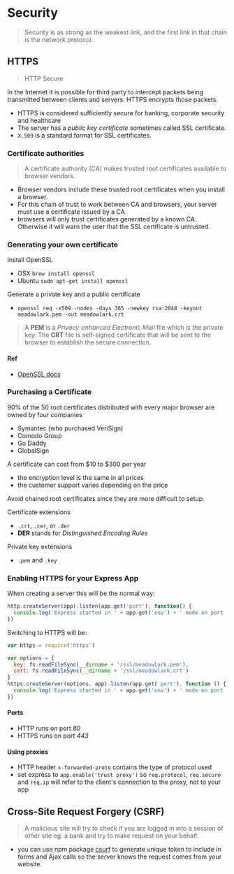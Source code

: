 # Security
> Security is as strong as the weakest link, and the first link in that chain is the network protocol.

## HTTPS

> HTTP Secure

In the Internet it is possible for third party to intercept packets being transmitted between clients and servers. HTTPS encrypts those packets.

- HTTPS is considered sufficiently secure for banking, corporate security and healthcare
- The server has a *public key certificate* sometimes called SSL certificate.
- `X.509` is a standard format for SSL certificates.


### Certificate authorities
> A certificate authority (CA) makes trusted root certificates available to browser vendors.

- Browser vendors include these trusted root certificates when you install a browser.
- For this chain of trust to work between CA and browsers, your server must use a certificate issued by a CA.
- browsers will only trust certificates generated by a known CA. Otherwise it will warn the user that the SSL certificate is untrusted.


### Generating your own certificate

Install OpenSSL
- OSX `brew install openssl`
- Ubuntu `sudo apt-get install openssl`

Generate a private key and a public certificate
- `openssl req -x509 -nodes -days 365 -newkey rsa:2048 -keyout meadowlark.pem -out meadowlark.crt`

> A **PEM** is a *Privacy-enhanced Electronic Mail* file which is the private key. The **CRT** file is self-signed certificate that will be sent to the browser to establish the secure connection.

#### Ref

- [OpenSSL docs](http://openssl.org/docs/apps/req.html)

### Purchasing a Certificate

90% of the 50 root certificates distributed with every major browser are owned by four companies

- Symantec (who purchased VeriSign)
- Comodo Group
- Go Daddy
- GlobalSign

A certificate can cost from $10 to $300 per year

- the encryption level is the same in all prices
- the customer support varies depending on the price

Avoid chained root certificates since they are more difficult to setup.

Certificate extensions
- `.crt`, `.cer`, or `.der`
- **DER** stands for *Distinguished Encoding Rules*

Private key extensions
- `.pem` and `.key`

### Enabling HTTPS for your Express App

When creating a server this will be the normal way:

```js
http.createServer(app).listen(app.get('port'), function() {
  console.log('Express started in ' + app.get('env') + ' mode on port ' + app.get('port') + '.')
})
```

Switching to HTTPS will be:

```js
var https = require('https')

var options = {
  key: fs.readFileSync(__dirname + '/ssl/meadowlark.pem'),
  cert: fs.readFileSync(__dirname + '/ssl/meadowlark.crt')
}
https.createServer(options, app).listen(app.get('port'), function () {
  console.log('Express started in ' + app.get('env') + ' mode on port ' + app.get('port') + '.')
})
```

#### Ports

- HTTP runs on port *80*
- HTTPS runs on port *443*

#### Using proxies

- HTTP header `x-forwarded-proto` contains the type of protocol used
- set express to `app.enable('trust proxy')` so `req.protocol`, `req.secure` and `req.ip` will refer to the client's connection to the proxy, not to your app

## Cross-Site Request Forgery (CSRF)

> A malicious site will try to check if you are logged in into a session of other site eg. a bank and try to make request on your behalf.

- you can use npm package [csurf](https://www.npmjs.com/package/csurf) to generate unique token to include in forms and Ajax calls so the server knows the request comes from your website.













